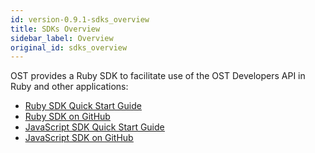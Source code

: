 ```yaml
---
id: version-0.9.1-sdks_overview
title: SDKs Overview
sidebar_label: Overview
original_id: sdks_overview
---
```


OST provides a Ruby SDK to facilitate use of the OST Developers API in Ruby and other applications:
* [<u>Ruby SDK Quick Start Guide</u>](3_01_SDK_RUBY.md)
* [<u>Ruby SDK on GitHub</u>](https://github.com/OpenSTFoundation/ost-sdk-ruby/tree/master)
* [<u>JavaScript SDK Quick Start Guide</u>](3_02_SDK_JAVASCRIPT.md)
* [<u>JavaScript SDK on GitHub</u>](https://github.com/OpenSTFoundation/ost-sdk-js/tree/master)

